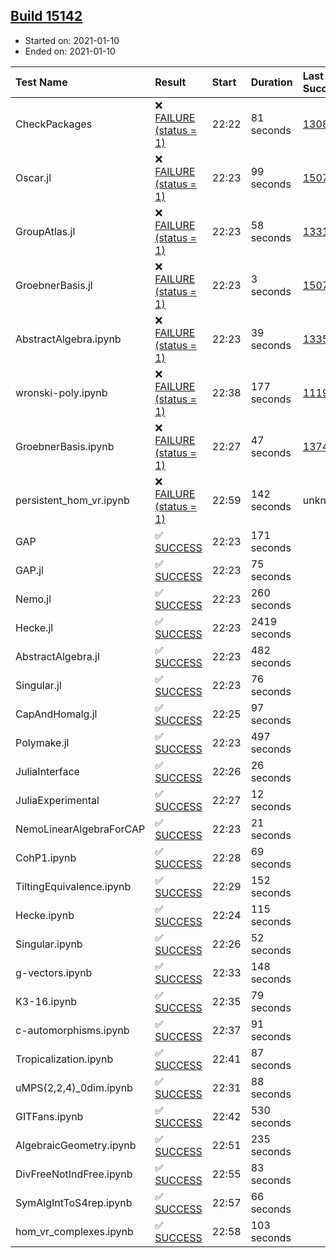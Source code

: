 ## [Build 15142](https://oscarci.mathematik.uni-kl.de/job/oscar/15142/)

* Started on: 2021-01-10
* Ended on: 2021-01-10

| Test Name    | Result | Start | Duration | Last Success | First Failure |
|:-------------|:-------|:------|:---------|:-------------|:--------------|
| CheckPackages | ❌ [FAILURE (status = 1)](https://oscarci.mathematik.uni-kl.de/job/oscar/15142/artifact/logs/build-15142/CheckPackages.log) | 22:22 | 81 seconds | [13085](https://oscarci.mathematik.uni-kl.de/job/oscar/13085/) | [13086](https://oscarci.mathematik.uni-kl.de/job/oscar/13086/) |
| Oscar.jl | ❌ [FAILURE (status = 1)](https://oscarci.mathematik.uni-kl.de/job/oscar/15142/artifact/logs/build-15142/Oscar.jl.log) | 22:23 | 99 seconds | [15079](https://oscarci.mathematik.uni-kl.de/job/oscar/15079/) | [15080](https://oscarci.mathematik.uni-kl.de/job/oscar/15080/) |
| GroupAtlas.jl | ❌ [FAILURE (status = 1)](https://oscarci.mathematik.uni-kl.de/job/oscar/15142/artifact/logs/build-15142/GroupAtlas.jl.log) | 22:23 | 58 seconds | [13311](https://oscarci.mathematik.uni-kl.de/job/oscar/13311/) | [13312](https://oscarci.mathematik.uni-kl.de/job/oscar/13312/) |
| GroebnerBasis.jl | ❌ [FAILURE (status = 1)](https://oscarci.mathematik.uni-kl.de/job/oscar/15142/artifact/logs/build-15142/GroebnerBasis.jl.log) | 22:23 | 3 seconds | [15079](https://oscarci.mathematik.uni-kl.de/job/oscar/15079/) | [15080](https://oscarci.mathematik.uni-kl.de/job/oscar/15080/) |
| AbstractAlgebra.ipynb | ❌ [FAILURE (status = 1)](https://oscarci.mathematik.uni-kl.de/job/oscar/15142/artifact/logs/build-15142/AbstractAlgebra.ipynb.log) | 22:23 | 39 seconds | [13355](https://oscarci.mathematik.uni-kl.de/job/oscar/13355/) | [13356](https://oscarci.mathematik.uni-kl.de/job/oscar/13356/) |
| wronski-poly.ipynb | ❌ [FAILURE (status = 1)](https://oscarci.mathematik.uni-kl.de/job/oscar/15142/artifact/logs/build-15142/wronski-poly.ipynb.log) | 22:38 | 177 seconds | [11192](https://oscarci.mathematik.uni-kl.de/job/oscar/11192/) | [11193](https://oscarci.mathematik.uni-kl.de/job/oscar/11193/) |
| GroebnerBasis.ipynb | ❌ [FAILURE (status = 1)](https://oscarci.mathematik.uni-kl.de/job/oscar/15142/artifact/logs/build-15142/GroebnerBasis.ipynb.log) | 22:27 | 47 seconds | [13748](https://oscarci.mathematik.uni-kl.de/job/oscar/13748/) | [13749](https://oscarci.mathematik.uni-kl.de/job/oscar/13749/) |
| persistent_hom_vr.ipynb | ❌ [FAILURE (status = 1)](https://oscarci.mathematik.uni-kl.de/job/oscar/15142/artifact/logs/build-15142/persistent_hom_vr.ipynb.log) | 22:59 | 142 seconds | unknown | unknown |
| GAP | ✅ [SUCCESS](https://oscarci.mathematik.uni-kl.de/job/oscar/15142/artifact/logs/build-15142/GAP.log) | 22:23 | 171 seconds |  |  |
| GAP.jl | ✅ [SUCCESS](https://oscarci.mathematik.uni-kl.de/job/oscar/15142/artifact/logs/build-15142/GAP.jl.log) | 22:23 | 75 seconds |  |  |
| Nemo.jl | ✅ [SUCCESS](https://oscarci.mathematik.uni-kl.de/job/oscar/15142/artifact/logs/build-15142/Nemo.jl.log) | 22:23 | 260 seconds |  |  |
| Hecke.jl | ✅ [SUCCESS](https://oscarci.mathematik.uni-kl.de/job/oscar/15142/artifact/logs/build-15142/Hecke.jl.log) | 22:23 | 2419 seconds |  |  |
| AbstractAlgebra.jl | ✅ [SUCCESS](https://oscarci.mathematik.uni-kl.de/job/oscar/15142/artifact/logs/build-15142/AbstractAlgebra.jl.log) | 22:23 | 482 seconds |  |  |
| Singular.jl | ✅ [SUCCESS](https://oscarci.mathematik.uni-kl.de/job/oscar/15142/artifact/logs/build-15142/Singular.jl.log) | 22:23 | 76 seconds |  |  |
| CapAndHomalg.jl | ✅ [SUCCESS](https://oscarci.mathematik.uni-kl.de/job/oscar/15142/artifact/logs/build-15142/CapAndHomalg.jl.log) | 22:25 | 97 seconds |  |  |
| Polymake.jl | ✅ [SUCCESS](https://oscarci.mathematik.uni-kl.de/job/oscar/15142/artifact/logs/build-15142/Polymake.jl.log) | 22:23 | 497 seconds |  |  |
| JuliaInterface | ✅ [SUCCESS](https://oscarci.mathematik.uni-kl.de/job/oscar/15142/artifact/logs/build-15142/JuliaInterface.log) | 22:26 | 26 seconds |  |  |
| JuliaExperimental | ✅ [SUCCESS](https://oscarci.mathematik.uni-kl.de/job/oscar/15142/artifact/logs/build-15142/JuliaExperimental.log) | 22:27 | 12 seconds |  |  |
| NemoLinearAlgebraForCAP | ✅ [SUCCESS](https://oscarci.mathematik.uni-kl.de/job/oscar/15142/artifact/logs/build-15142/NemoLinearAlgebraForCAP.log) | 22:23 | 21 seconds |  |  |
| CohP1.ipynb | ✅ [SUCCESS](https://oscarci.mathematik.uni-kl.de/job/oscar/15142/artifact/logs/build-15142/CohP1.ipynb.log) | 22:28 | 69 seconds |  |  |
| TiltingEquivalence.ipynb | ✅ [SUCCESS](https://oscarci.mathematik.uni-kl.de/job/oscar/15142/artifact/logs/build-15142/TiltingEquivalence.ipynb.log) | 22:29 | 152 seconds |  |  |
| Hecke.ipynb | ✅ [SUCCESS](https://oscarci.mathematik.uni-kl.de/job/oscar/15142/artifact/logs/build-15142/Hecke.ipynb.log) | 22:24 | 115 seconds |  |  |
| Singular.ipynb | ✅ [SUCCESS](https://oscarci.mathematik.uni-kl.de/job/oscar/15142/artifact/logs/build-15142/Singular.ipynb.log) | 22:26 | 52 seconds |  |  |
| g-vectors.ipynb | ✅ [SUCCESS](https://oscarci.mathematik.uni-kl.de/job/oscar/15142/artifact/logs/build-15142/g-vectors.ipynb.log) | 22:33 | 148 seconds |  |  |
| K3-16.ipynb | ✅ [SUCCESS](https://oscarci.mathematik.uni-kl.de/job/oscar/15142/artifact/logs/build-15142/K3-16.ipynb.log) | 22:35 | 79 seconds |  |  |
| c-automorphisms.ipynb | ✅ [SUCCESS](https://oscarci.mathematik.uni-kl.de/job/oscar/15142/artifact/logs/build-15142/c-automorphisms.ipynb.log) | 22:37 | 91 seconds |  |  |
| Tropicalization.ipynb | ✅ [SUCCESS](https://oscarci.mathematik.uni-kl.de/job/oscar/15142/artifact/logs/build-15142/Tropicalization.ipynb.log) | 22:41 | 87 seconds |  |  |
| uMPS(2,2,4)_0dim.ipynb | ✅ [SUCCESS](https://oscarci.mathematik.uni-kl.de/job/oscar/15142/artifact/logs/build-15142/uMPS-2-2-4-_0dim.ipynb.log) | 22:31 | 88 seconds |  |  |
| GITFans.ipynb | ✅ [SUCCESS](https://oscarci.mathematik.uni-kl.de/job/oscar/15142/artifact/logs/build-15142/GITFans.ipynb.log) | 22:42 | 530 seconds |  |  |
| AlgebraicGeometry.ipynb | ✅ [SUCCESS](https://oscarci.mathematik.uni-kl.de/job/oscar/15142/artifact/logs/build-15142/AlgebraicGeometry.ipynb.log) | 22:51 | 235 seconds |  |  |
| DivFreeNotIndFree.ipynb | ✅ [SUCCESS](https://oscarci.mathematik.uni-kl.de/job/oscar/15142/artifact/logs/build-15142/DivFreeNotIndFree.ipynb.log) | 22:55 | 83 seconds |  |  |
| SymAlgIntToS4rep.ipynb | ✅ [SUCCESS](https://oscarci.mathematik.uni-kl.de/job/oscar/15142/artifact/logs/build-15142/SymAlgIntToS4rep.ipynb.log) | 22:57 | 66 seconds |  |  |
| hom_vr_complexes.ipynb | ✅ [SUCCESS](https://oscarci.mathematik.uni-kl.de/job/oscar/15142/artifact/logs/build-15142/hom_vr_complexes.ipynb.log) | 22:58 | 103 seconds |  |  |
